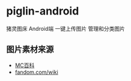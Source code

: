 # piglin-android
猪灵图床 Android端 一键上传图片 管理和分类图片

## 图片素材来源
- [MC百科](https://www.mcmod.cn/item/210372.html)
- [fandom.com/wiki](https://minecraft-archive.fandom.com/wiki/Piglin/Gallery)


